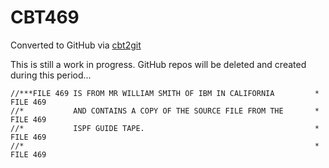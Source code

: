 # CBT469
Converted to GitHub via [cbt2git](https://github.com/wizardofzos/cbt2git)

This is still a work in progress. GitHub repos will be deleted and created during this period...

```
//***FILE 469 IS FROM MR WILLIAM SMITH OF IBM IN CALIFORNIA         *   FILE 469
//*           AND CONTAINS A COPY OF THE SOURCE FILE FROM THE       *   FILE 469
//*           ISPF GUIDE TAPE.                                      *   FILE 469
//*                                                                 *   FILE 469
```

